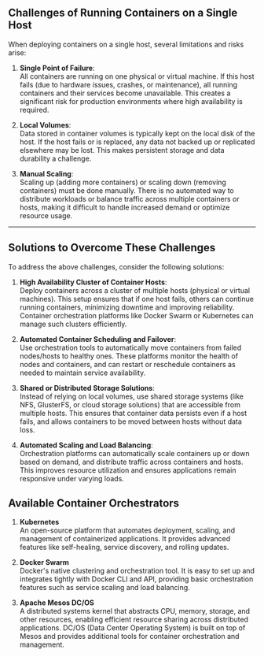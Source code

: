 ## Challenges of Running Containers on a Single Host

When deploying containers on a single host, several limitations and risks arise:

1. **Single Point of Failure**:  
   All containers are running on one physical or virtual machine. If this host fails (due to hardware issues, crashes, or maintenance), all running containers and their services become unavailable. This creates a significant risk for production environments where high availability is required.

2. **Local Volumes**:  
   Data stored in container volumes is typically kept on the local disk of the host. If the host fails or is replaced, any data not backed up or replicated elsewhere may be lost. This makes persistent storage and data durability a challenge.

3. **Manual Scaling**:  
   Scaling up (adding more containers) or scaling down (removing containers) must be done manually. There is no automated way to distribute workloads or balance traffic across multiple containers or hosts, making it difficult to handle increased demand or optimize resource usage.

---

## Solutions to Overcome These Challenges

To address the above challenges, consider the following solutions:

1. **High Availability Cluster of Container Hosts**:  
   Deploy containers across a cluster of multiple hosts (physical or virtual machines). This setup ensures that if one host fails, others can continue running containers, minimizing downtime and improving reliability. Container orchestration platforms like Docker Swarm or Kubernetes can manage such clusters efficiently.

2. **Automated Container Scheduling and Failover**:  
   Use orchestration tools to automatically move containers from failed nodes/hosts to healthy ones. These platforms monitor the health of nodes and containers, and can restart or reschedule containers as needed to maintain service availability.

3. **Shared or Distributed Storage Solutions**:  
   Instead of relying on local volumes, use shared storage systems (like NFS, GlusterFS, or cloud storage solutions) that are accessible from multiple hosts. This ensures that container data persists even if a host fails, and allows containers to be moved between hosts without data loss.

4. **Automated Scaling and Load Balancing**:  
   Orchestration platforms can automatically scale containers up or down based on demand, and distribute traffic across containers and hosts. This improves resource utilization and ensures applications remain responsive under varying loads.

## Available Container Orchestrators

1. **Kubernetes**  
   An open-source platform that automates deployment, scaling, and management of containerized applications. It provides advanced features like self-healing, service discovery, and rolling updates.

2. **Docker Swarm**  
   Docker's native clustering and orchestration tool. It is easy to set up and integrates tightly with Docker CLI and API, providing basic orchestration features such as service scaling and load balancing.

3. **Apache Mesos DC/OS**  
   A distributed systems kernel that abstracts CPU, memory, storage, and other resources, enabling efficient resource sharing across distributed applications. DC/OS (Data Center Operating System) is built on top of Mesos and provides additional tools for container orchestration and management.